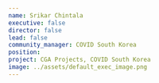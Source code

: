 ```yaml
---
name: Srikar Chintala
executive: false
director: false
lead: false
community_manager: COVID South Korea
position:
project: CGA Projects, COVID South Korea
image: ../assets/default_exec_image.png
---
```

